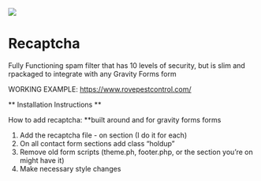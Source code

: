 ![](https://github.com/lisabroadhead/Recaptcha/blob/main/recaptcha.png)

# Recaptcha
Fully Functioning spam filter that has 10 levels of security, but is slim and rpackaged to integrate with any Gravity Forms form

WORKING EXAMPLE: https://www.rovepestcontrol.com/

** Installation Instructions **

How to add recaptcha:
**built around and for gravity forms forms

1. Add the recaptcha file - on section (I do it for each)
	<?php include(locate_template( '/template-parts/forms.php' )); ?>
	<?php include(locate_template( '/template-parts/recaptcha.php' )); ?>
2. On all contact form sections add class “holdup”
3. Remove old form scripts (theme.ph, footer.php, or the section you’re on might have it)
4. Make necessary style changes
